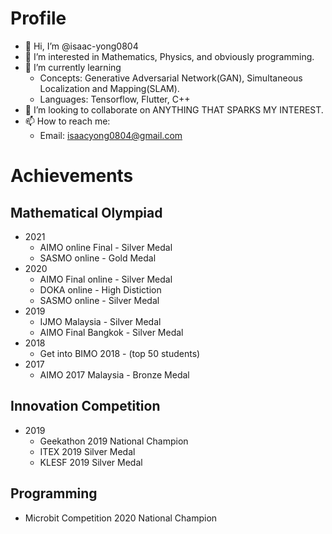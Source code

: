 # Profile
- 👋 Hi, I’m @isaac-yong0804
- 👀 I’m interested in Mathematics, Physics, and obviously programming.
- 🌱 I’m currently learning 
  - Concepts:  Generative Adversarial Network(GAN), Simultaneous Localization and Mapping(SLAM).
  - Languages: Tensorflow, Flutter, C++
- 💞️ I’m looking to collaborate on ANYTHING THAT SPARKS MY INTEREST.
- 📫 How to reach me:
  - Email: isaacyong0804@gmail.com

# Achievements 
## Mathematical Olympiad
- 2021
  - AIMO online Final - Silver Medal
  - SASMO online - Gold Medal
- 2020
  - AIMO Final online - Silver Medal 
  - DOKA online - High Distiction
  - SASMO online - Silver Medal
- 2019 
  - IJMO Malaysia - Silver Medal
  - AIMO Final Bangkok - Silver Medal
- 2018   
  - Get into BIMO 2018 - (top 50 students)
- 2017 
  - AIMO 2017 Malaysia - Bronze Medal
## Innovation Competition
- 2019
  - Geekathon 2019 National Champion
  - ITEX 2019 Silver Medal
  - KLESF 2019 Silver Medal
## Programming
- Microbit Competition 2020 National Champion
<!---
isaac-yong0804/isaac-yong0804 is a ✨ special ✨ repository because its `README.md` (this file) appears on your GitHub profile.
You can click the Preview link to take a look at your changes.
--->
